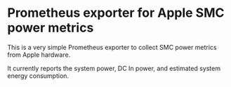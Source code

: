 # Prometheus exporter for Apple SMC power metrics

This is a very simple Prometheus exporter to collect SMC power metrics from
Apple hardware.

It currently reports the system power, DC In power, and estimated system energy
consumption.
